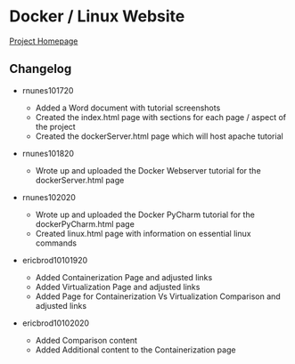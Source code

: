 # Docker / Linux Website

[Project Homepage](https://rn44.github.io/dockerLinuxWebsite/index.html)

## Changelog
* rnunes101720
  * Added a Word document with tutorial screenshots
  * Created the index.html page with sections for each page / aspect of the project
  * Created the dockerServer.html page which will host apache tutorial
* rnunes101820
  * Wrote up and uploaded the Docker Webserver tutorial for the dockerServer.html page
* rnunes102020
  * Wrote up and uploaded the Docker PyCharm tutorial for the dockerPyCharm.html page
  * Created linux.html page with information on essential linux commands 
  
* ericbrod10101920
  * Added Containerization Page and adjusted links
  * Added Virtualization Page and adjusted links
  * Added Page for Containerization Vs Virtualization Comparison and adjusted links
* ericbrod10102020  
  * Added Comparison content
  * Added Additional content to the Containerization page